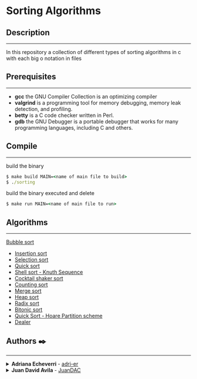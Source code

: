 # Sorting Algorithms
## Description
---
In this repository  a collection of different types of sorting algorithms in c with each big o notation in files
## Prerequisites
---
* __gcc__ the GNU Compiler Collection is an optimizing compiler 
* __valgrind__ is a programming tool for memory debugging, memory leak detection, and profiling. 
* __betty__ is a C code checker written in Perl.
* __gdb__   the GNU Debugger is a portable debugger that  works for many programming languages, including C and others.
## Compile
---
build the binary
```cmd
$ make build MAIN=<name of main file to build>
$ ./sorting
```
build the binary executed and delete
```cmd
$ make run MAIN=<name of main file to run>
```
## Algorithms
---
 [Bubble sort]() 
* [Insertion sort]()
* [Selection sort]()
* [Quick sort]()
* [Shell sort - Knuth Sequence]()
* [Cocktail shaker sort]()
* [Counting sort]()
* [Merge sort]()
* [Heap sort]() 
* [Radix sort]()
* [Bitonic sort]()
* [Quick Sort - Hoare Partition scheme]() 
* [Dealer]()

## Authors ✒️
---

<details  style="user-select: none;">
	<summary>
		<strong style="cursor: pointer;">Adriana Echeverri</strong> - <a href="https://github.com/adri-er">adri-er</a>
	</summary>
	<img align="center" src="https://github-readme-stats.vercel.app/api/top-langs/?username=adri-er&layout=compact&theme=vue&langs_count=6" alt="adri-er github stats"/>
</details>

<details  style="user-select: none;">
	<summary>
		<strong style="cursor: pointer;">Juan David Avila</strong> - <a href="https://github.com/JuanDAC">JuanDAC</a>
	</summary>
	<img align="center" src="https://github-readme-stats.vercel.app/api/top-langs/?username=JuanDAC&layout=compact&theme=vue&langs_count=6" alt="adri-er github stats"/>
</details>

